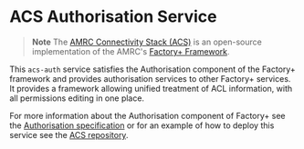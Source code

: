 # ACS Authorisation Service

> **Note**
> The [AMRC Connectivity Stack (ACS)](https://github.com/AMRC-FactoryPlus/amrc-connectivity-stack) is an open-source implementation of the AMRC's [Factory+ Framework](https://factoryplus.app.amrc.co.uk).

This `acs-auth` service satisfies the Authorisation component of the Factory+ framework and provides authorisation services to other Factory+ services. It provides a framework allowing unified treatment of ACL information, with all permissions editing in one place.

For more information about the Authorisation component of Factory+ see the [Authorisation specification](https://factoryplus.app.amrc.co.uk) or for an example of how to deploy this service see the [ACS repository](https://github.com/AMRC-FactoryPlus/amrc-connectivity-stack).
